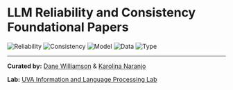 # LLM Reliability and Consistency Foundational Papers

![Reliability](https://img.shields.io/badge/-Reliability-orange)
![Consistency](https://img.shields.io/badge/-Consistency-blue)
![Model](https://img.shields.io/badge/Model-LLMs-green)
![Data](https://img.shields.io/badge/Data-Benchmarks-purple)
![Type](https://img.shields.io/badge/Type-Literature%20Review-lightblue)

---
**Curated by:** [Dane Williamson](https://github.com/dwil2444) & [Karolina Naranjo](https://github.com/karolinaranjo)

**Lab:** [UVA Information and Language Processing Lab](https://github.com/UVa-NLP)











